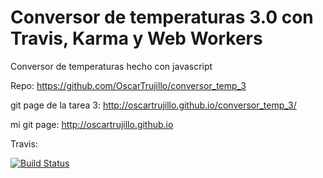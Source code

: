 # Conversor de temperaturas 3.0 con Travis, Karma y Web Workers
Conversor de temperaturas hecho con javascript

Repo: https://github.com/OscarTrujillo/conversor_temp_3

git page de la tarea 3: http://oscartrujillo.github.io/conversor_temp_3/

mi git page: http://oscartrujillo.github.io

Travis:

[![Build Status](https://travis-ci.org/OscarTrujillo/conversor_temp_3.svg?branch=gh-pages)](https://travis-ci.org/OscarTrujillo/conversor_temp_3)

